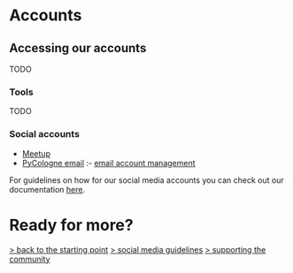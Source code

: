 # Accounts

## Accessing our accounts

TODO

### Tools

TODO

### Social accounts

- [Meetup](https://www.meetup.com/de-DE/meetup-group-uztynoom/)
- [PyCologne email](mailto:info@jn.contact) :- [email account management](email-account-management)

For guidelines on how for our social media accounts you can check out our documentation [here](./social_media.md).

# Ready for more?

[> back to the starting point](../start_here.md)
[> social media guidelines](./social_media.md)
[> supporting the community](other-ways-you-might-support-the-community)